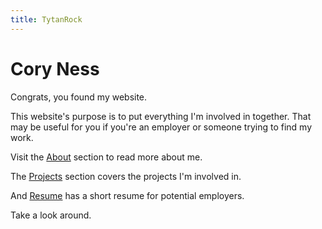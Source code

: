 ```yaml
---
title: TytanRock
---
```

# Cory Ness
Congrats, you found my website.

This website's purpose is to put everything I'm involved in together.
That may be useful for you if you're an employer or someone trying to find my work.

Visit the [About](/about) section to read more about me.

The [Projects](/projects) section covers the projects I'm involved in.

And <a href="/Resume-Cleaned.pdf" target="_blank">Resume</a>  has a short resume for potential employers.

Take a look around.
